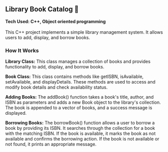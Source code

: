## Library Book Catalog 📗

**Tech Used: C++, Object oriented programming**
<br><br>This C++ project implements a simple library management system. It allows users to add, display, and borrow books.

### How It Works

**Library Class:**
This class manages a collection of books and provides functionality to add, display, and borrow books.

**Book Class:**
This class contains methods like getISBN, isAvailable, setAvailable, and displayDetails.
These methods are used to access and modify book details and check availability status.

**Adding Books:**
The addBook() function takes a book's title, author, and ISBN as parameters and adds a new Book object to the library's collection.
The book is appended to a vector of books, and a success message is displayed.

**Borrowing Books:**
The borrowBook() function allows a user to borrow a book by providing its ISBN.
It searches through the collection for a book with the matching ISBN.
If the book is available, it marks the book as not available and confirms the borrowing action.
If the book is not available or not found, it prints an appropriate message.
